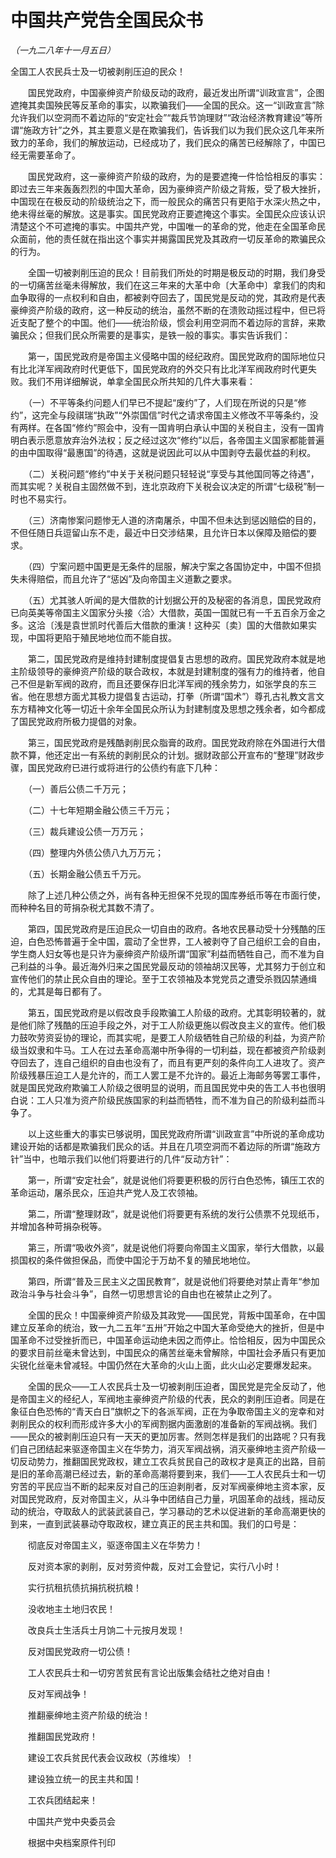 # 中国共产党告全国民众书

*（一九二八年十一月五日）*



全国工人农民兵士及一切被剥削压迫的民众！

　　国民党政府，中国豪绅资产阶级反动的政府，最近发出所谓“训政宣言”，企图遮掩其卖国殃民等反革命的事实，以欺骗我们——全国的民众。这一“训政宣言”除允许我们以空洞而不着边际的“安定社会”“裁兵节饷理财”“政治经济教育建设”等所谓“施政方针”之外，其主要意义是在欺骗我们，告诉我们以为我们民众这几年来所致力的革命，我们的解放运动，已经成功了，我们民众的痛苦已经解除了，中国已经无需要革命了。

　　国民党政府，这一豪绅资产阶级的政府，为的是要遮掩一件恰恰相反的事实：即过去三年来轰轰烈烈的中国大革命，因为豪绅资产阶级之背叛，受了极大挫折，中国现在在极反动的阶级统治之下，而一般民众的痛苦只有更陷于水深火热之中，绝未得丝毫的解放。这是事实。国民党政府正要遮掩这个事实。全国民众应该认识清楚这个不可遮掩的事实。中国共产党，中国唯一的革命的党，他走在全国革命民众面前，他的责任就在指出这个事实并揭露国民党及其政府一切反革命的欺骗民众的行为。

　　全国一切被剥削压迫的民众！目前我们所处的时期是极反动的时期，我们身受的一切痛苦丝毫未得解放，我们在这三年来的大革中命〔大革命中〕拿我们的肉和血争取得的一点权利和自由，都被剥夺回去了，国民党是反动的党，其政府是代表豪绅资产阶级的政府，这一种反动的统治，虽然不断的在溃败动摇过程中，但已将近支配了整个的中国。他们——统治阶级，惯会利用空洞而不着边际的言辞，来欺骗民众；但我们民众所需要的是事实，是铁一般的事实。事实告诉我们：

　　第一，国民党政府是帝国主义侵略中国的经纪政府。国民党政府的国际地位只有比北洋军阀政府时代更低下，国民党政府的外交只有比北洋军阀政府时代更失败。我们不用详细解说，单拿全国民众所共知的几件大事来看：

　　（一）不平等条约问题人们早已不提起“废约”了，人们现在所说的只是“修约”，这完全与段祺瑞“执政”“外崇国信”时代之请求帝国主义修改不平等条约，没有两样。在各国“修约”照会中，没有一国肯明白承认中国的关税自主，没有一国肯明白表示愿意放弃治外法权；反之经过这次“修约”以后，各帝国主义国家都能普遍的由中国取得“最惠国”的待遇，这就是说因此可以从中国剥夺去最优益的利权。

　　（二）关税问题“修约”中关于关税问题只轻轻说“享受与其他国同等之待遇”，而其实呢？关税自主固然做不到，连北京政府下关税会议决定的所谓“七级税”制一时也不易实行。

　　（三）济南惨案问题惨无人道的济南屠杀，中国不但未达到惩凶赔偿的目的，不但任随日兵逗留山东不走，最近中日交涉结果，且允许日本以保障及赔偿的要求。

　　（四）宁案问题中国更是无条件的屈服，解决宁案之各国协定中，中国不但损失未得赔偿，而且允许了“惩凶”及向帝国主义道歉之要求。

　　（五）尤其骇人听闻的是大借款的计划据公开的及秘密的各消息，国民党政府已向英美等帝国主义国家分头接〈洽〉大借款，英国一国就已有一千五百余万金之多。这洽〔浅是袁世凯时代善后大借款的重演！这种买〔卖〕国的大借款如果实现，中国将更陷于殖民地地位而不能自拔。

　　第二，国民党政府是维持封建制度提倡复古思想的政府。国民党政府本就是地主阶级领导的豪绅资产阶级的联合政权，本就是封建制度的强有力的维持者，他自己不但是新军阀的政府，而且还要保存旧北洋军阀的残余势力，如张学良的东三省。他在思想方面尤其极力提倡复古运动，打拳（所谓“国术”）尊孔古礼教文言文东方精神文化等一切近十余年全国民众所认为封建制度及思想之残余者，如今都成了国民党政府所极力提倡的对象。

　　第三，国民党政府是残酷剥削民众脂膏的政府。国民党政府除在外国进行大借款不算，他还定出一有系统的剥削民众的计划。据财政部公开宣布的“整理”财政步骤，国民党政府已进行或将进行的公债约有底下几种：

　　（一）善后公债二千万元；

　　（二）十七年短期金融公债三千万元；

　　（三）裁兵建设公债一万万元；

　　（四）整理内外债公债八九万万元；

　　（五）长期金融公债五千万元。

　　除了上述几种公债之外，尚有各种无担保不兑现的国库券纸币等在市面行使，而种种名目的苛捐杂税尤其数不清了。

　　第四，国民党政府是压迫民众一切自由的政府。各地农民暴动受十分残酷的压迫，白色恐怖普遍于全中国，震动了全世界，工人被剥夺了自己组织工会的自由，学生商人妇女等也是只许为豪绅资产阶级所谓“国家”利益而牺牲自己，而不准为自己利益的斗争。最近海外归来之国民党最反动的领袖胡汉民等，尤其努力于创立和宣传他们的禁止民众自由的理论。至于工农领袖及本党党员之遭受杀戮囚禁通缉的，尤其是每日都有了。

　　第五，国民党政府是以假改良手段欺骗工人阶级的政府。尤其彰明较著的，就是他们除了残酷的压迫手段之外，对于工人阶级更施以假改良主义的宣传。他们极力鼓吹劳资妥协的理论，而其实呢，是要工人阶级牺牲自己阶级的利益，为资产阶级当奴隶和牛马。工人在过去革命高潮中所争得的一切利益，现在都被资产阶级剥夺回去了，连自己组织的自由也没有了，而且有更严刻的条件向工人进攻了。资产阶级残暴压迫工人是允许的，而工人罢工是不允许的。最近上海邮务等罢工事件，就是国民党政府欺骗工人阶级之很明显的说明，而且国民党中央的告工人书也很明白说：工人只准为资产阶级民族国家的利益而牺牲，而不准为自己的阶级利益而斗争了。

　　以上这些重大的事实已够说明，国民党政府所谓“训政宣言”中所说的革命成功建设开始的话都是欺骗我们民众的话。并且在几项空洞而不着边际的所谓“施政方针”当中，也暗示我们以他们将要进行的几件“反动方针”：

　　第一，所谓“安定社会”，就是说他们将要更积极的厉行白色恐怖，镇压工农的革命运动，屠杀民众，压迫共产党人及工农领袖。

　　第二，所谓“整理财政”，就是说他们将要更有系统的发行公债票不兑现纸币，并增加各种苛捐杂税等。

　　第三，所谓“吸收外资”，就是说他们将要向帝国主义国家，举行大借款，以最损国权的条件做担保品，而使中国沦于万劫不复的殖民地地位。

　　第四，所谓“普及三民主义之国民教育”，就是说他们将要绝对禁止青年“参加政治斗争与社会斗争”，自然一切思想言论的自由也在被禁止之列了。

　　全国的民众！中国豪绅资产阶级及其政党——国民党，背叛中国革命，在中国建立反革命的统治，致一九二五年“五卅”开始之中国大革命受绝大的挫折，但是中国革命不过受挫折而已，中国革命运动绝未因之而停止。恰恰相反，因为中国民众的要求目前丝毫未曾达到，中国民众的痛苦丝毫未曾解除，中国社会矛盾只有更加尖锐化丝毫未曾减轻。中国仍然在大革命的火山上面，此火山必定要爆发起来。

　　全国的民众——工人农民兵士及一切被剥削压迫者，国民党是完全反动了，他是帝国主义的经纪人，军阀地主豪绅资产阶级的代表，民众的剥削压迫者。同是在象征白色恐怖的“青天白日”旗帜之下的各派军阀，正在为争取帝国主义的宠幸和对剥削民众的权利而形成许多大小的军阀割据内面激剧的准备新的军阀战祸。我们——民众的被剥削压迫只有一天天的更加厉害。然则怎样是我们的出路呢？只有我们自己团结起来驱逐帝国主义在华势力，消灭军阀战祸，消灭豪绅地主资产阶级一切反动势力，推翻国民党政权，建立工农兵贫民自己的政权才是真正的出路，目前是旧的革命高潮已经过去，新的革命高潮将要到来，我们——工人农民兵士和一切穷苦的平民应当不断的起来反对自己的压迫剥削者，反对军阀豪绅地主资本家，反对国民党政府，反对帝国主义，从斗争中团结自己力量，巩固革命的战线，摇动反动的统治，夺取敌人的武装武装自己，学习暴动的艺术以促进新的革命高潮更快的到来，一直到武装暴动夺取政权，建立真正的民主共和国。我们的口号是：

　　彻底反对帝国主义，驱逐帝国主义在华势力！

　　反对资本家的剥削，反对劳资仲裁，反对工会登记，实行八小时！

　　实行抗租抗债抗捐抗税抗粮！

　　没收地主土地归农民！

　　改良兵士生活兵士月饷二十元按月发现！

　　反对国民党政府一切公债！

　　工人农民兵士和一切穷苦贫民有言论出版集会结社之绝对自由！

　　反对军阀战争！

　　推翻豪绅地主资产阶级的统治！

　　推翻国民党政府！

　　建设工农兵贫民代表会议政权（苏维埃）！

　　建设独立统一的民主共和国！

　　工农兵团结起来！

　　中国共产党中央委员会

　　根据中央档案原件刊印





